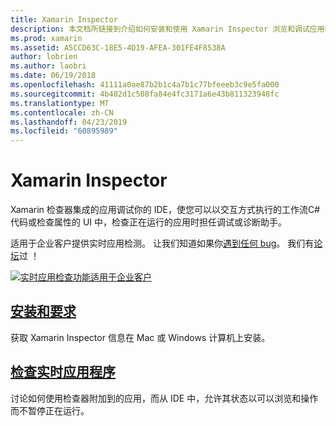 ```yaml
---
title: Xamarin Inspector
description: 本文档所链接到介绍如何安装和使用 Xamarin Inspector 浏览和调试应用程序的指南。
ms.prod: xamarin
ms.assetid: A5CCD63C-18E5-4D19-AFEA-301FE4F8538A
author: lobrien
ms.author: laobri
ms.date: 06/19/2018
ms.openlocfilehash: 41111a0ae87b2b1c4a7b1c77bfeeeb3c9e5fa000
ms.sourcegitcommit: 4b402d1c508fa84e4fc3171a6e43b811323948fc
ms.translationtype: MT
ms.contentlocale: zh-CN
ms.lasthandoff: 04/23/2019
ms.locfileid: "60895989"
---
```

# <a name="xamarin-inspector"></a>Xamarin Inspector

Xamarin 检查器集成的应用调试你的 IDE，使您可以以交互方式执行的工作流C#代码或检查属性的 UI 中，检查正在运行的应用时担任调试或诊断助手。

适用于企业客户提供实时应用检测。 让我们知道如果你[遇到任何 bug](~/tools/inspector/install.md#reporting-bugs)。 我们有[论坛](https://forums.xamarin.com/categories/inspector)过 ！

[![](images/interactive-1.0.0-bike-inspect-3d-small.png "实时应用检查功能适用于企业客户")](images/interactive-1.0.0-bike-inspect-3d.png#lightbox)

## <a name="installation-and-requirementstoolsinspectorinstallmd"></a>[安装和要求](~/tools/inspector/install.md)

获取 Xamarin Inspector 信息在 Mac 或 Windows 计算机上安装。

## <a name="inspecting-live-applicationstoolsinspectorinspectmd"></a>[检查实时应用程序](~/tools/inspector/inspect.md)

讨论如何使用检查器附加到的应用，而从 IDE 中，允许其状态以可以浏览和操作而不暂停正在运行。



